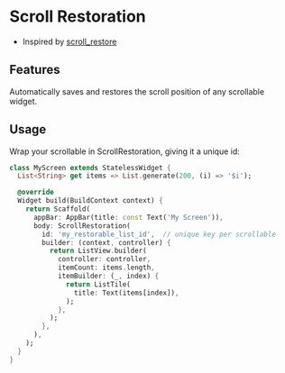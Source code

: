 # Scroll Restoration

- Inspired by [scroll_restore](https://pub.dev/packages/scroll_restore)

## Features

Automatically saves and restores the scroll position of any scrollable widget.

## Usage

Wrap your scrollable in ScrollRestoration, giving it a unique id:

```dart
class MyScreen extends StatelessWidget {
  List<String> get items => List.generate(200, (i) => '$i');

  @override
  Widget build(BuildContext context) {
    return Scaffold(
      appBar: AppBar(title: const Text('My Screen')),
      body: ScrollRestoration(
        id: 'my_restorable_list_id',  // unique key per scrollable
        builder: (context, controller) {
          return ListView.builder(
            controller: controller,
            itemCount: items.length,
            itemBuilder: (_, index) {
              return ListTile(
                title: Text(items[index]),
              );
            },
          );
        },
      ),
    );
  }
}
```
